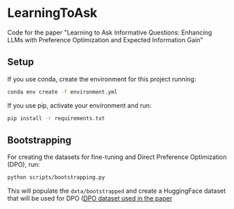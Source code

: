 # LearningToAsk
Code for the paper "Learning to Ask Informative Questions: Enhancing LLMs with Preference Optimization and Expected Information Gain"

## Setup

If you use conda, create the environment for this project running: 

   ```bash
   conda env create -f environment.yml
   ```

If you use pip, activate your environment and run: 

   ```bash
   pip install -r requirements.txt
   ```

## Bootstrapping 

For creating the datasets for fine-tuning and Direct Preference Optimization (DPO), run:

   ```bash
   python scripts/bootstrapping.py 
   ```
This will populate the ```data/bootstrapped``` and create a HuggingFace dataset that will be used for DPO ([DPO dataset used in the paper](https://huggingface.co/datasets/mazzaqq/LearningToAsk_DPO_contrast_sets)
